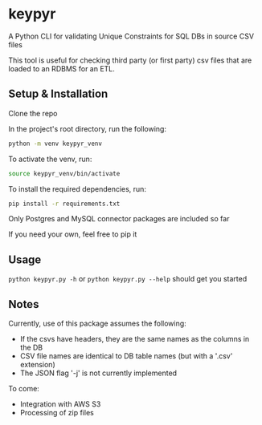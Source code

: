 # keypyr
A Python CLI for validating Unique Constraints for SQL DBs in source CSV files

This tool is useful for checking third party (or first party) csv files
that are loaded to an RDBMS for an ETL.

## Setup & Installation
Clone the repo

In the project's root directory, run the following:
```bash
python -m venv keypyr_venv
```
To activate the venv, run:
```bash
source keypyr_venv/bin/activate
```
To install the required dependencies, run:
```bash
pip install -r requirements.txt
```
Only Postgres and MySQL connector packages are included so far

If you need your own, feel free to pip it

## Usage
`python keypyr.py -h` or `python keypyr.py --help` should get you started

## Notes
Currently, use of this package assumes the following:
  - If the csvs have headers, they are the same names as the columns in the DB
  - CSV file names are identical to DB table names (but with a '.csv' extension)
  - The JSON flag '-j' is not currently implemented

To come:
  - Integration with AWS S3
  - Processing of zip files

